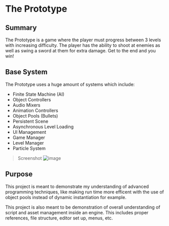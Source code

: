 # The Prototype

## Summary
The Prototype is a game where the player must progress between 3 levels with increasing difficulty. The player has the ability to shoot at enemies as well as swing a sword at them for extra damage. Get to the end and you win!

## Base System

The Prototype uses a huge amount of systems which include:

- Finite State Machine (AI)
- Object Controllers
- Audio Mixers
- Animation Controllers
- Object Pools (Bullets)
- Persistent Scene
- Asynchronous Level Loading
- UI Management
- Game Manager
- Level Manager
- Particle System

> Screenshot
![image](https://github.com/LegendaryChibi/Prototype/assets/80108408/952ffb4c-a222-431d-944f-6e893d536184)


## Purpose

This project is meant to demonstrate my understanding of advanced programming techniques, like making run time more efficent with the use of object pools instead of dynamic instantiation for example. 

This project is also meant to be demonstration of overall understanding of script and asset management inside an engine. This includes proper references, file structure, editor set up, menus, etc.
